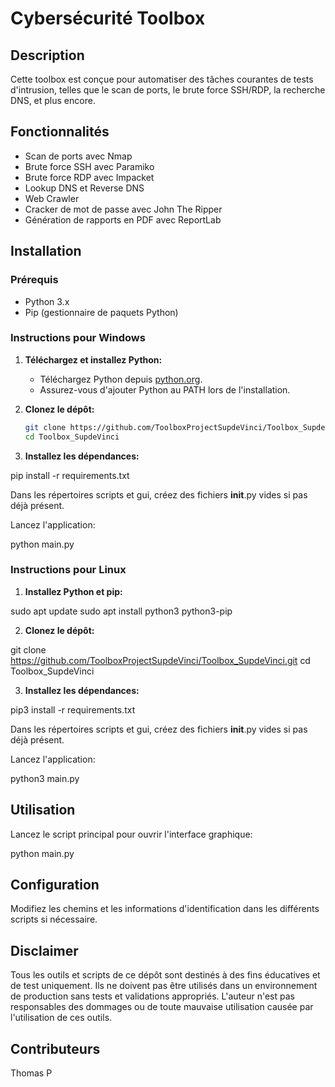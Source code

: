 # Cybersécurité Toolbox

## Description

Cette toolbox est conçue pour automatiser des tâches courantes de tests d'intrusion, telles que le scan de ports, le brute force SSH/RDP, la recherche DNS, et plus encore.


## Fonctionnalités

- Scan de ports avec Nmap
- Brute force SSH avec Paramiko
- Brute force RDP avec Impacket
- Lookup DNS et Reverse DNS
- Web Crawler
- Cracker de mot de passe avec John The Ripper
- Génération de rapports en PDF avec ReportLab


## Installation

### Prérequis

- Python 3.x
- Pip (gestionnaire de paquets Python)

### Instructions pour Windows

1. **Téléchargez et installez Python:**

   - Téléchargez Python depuis [python.org](https://www.python.org/downloads/).
   - Assurez-vous d'ajouter Python au PATH lors de l'installation.

2. **Clonez le dépôt:**

   ```bash
   git clone https://github.com/ToolboxProjectSupdeVinci/Toolbox_SupdeVinci.git
   cd Toolbox_SupdeVinci

3. **Installez les dépendances:**

pip install -r requirements.txt

Dans les répertoires scripts et gui, créez des fichiers __init__.py vides si pas déjà présent.

Lancez l'application:

python main.py


### Instructions pour Linux

1. **Installez Python et pip:**

sudo apt update
sudo apt install python3 python3-pip

2. **Clonez le dépôt:**

git clone https://github.com/ToolboxProjectSupdeVinci/Toolbox_SupdeVinci.git
cd Toolbox_SupdeVinci

3. **Installez les dépendances:**

pip3 install -r requirements.txt

Dans les répertoires scripts et gui, créez des fichiers __init__.py vides si pas déjà présent.

Lancez l'application:

python3 main.py


## Utilisation

Lancez le script principal pour ouvrir l'interface graphique:

python main.py


## Configuration

Modifiez les chemins et les informations d'identification dans les différents scripts si nécessaire.


## Disclaimer

Tous les outils et scripts de ce dépôt sont destinés à des fins éducatives et de test uniquement. Ils ne doivent pas être utilisés dans un environnement de production sans tests et validations appropriés. L'auteur n'est pas responsables des dommages ou de toute mauvaise utilisation causée par l'utilisation de ces outils.


## Contributeurs

Thomas P